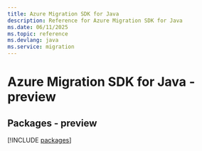 ```yaml
---
title: Azure Migration SDK for Java
description: Reference for Azure Migration SDK for Java
ms.date: 06/11/2025
ms.topic: reference
ms.devlang: java
ms.service: migration
---
```

# Azure Migration SDK for Java - preview
## Packages - preview
[!INCLUDE [packages](migration-index.md)]